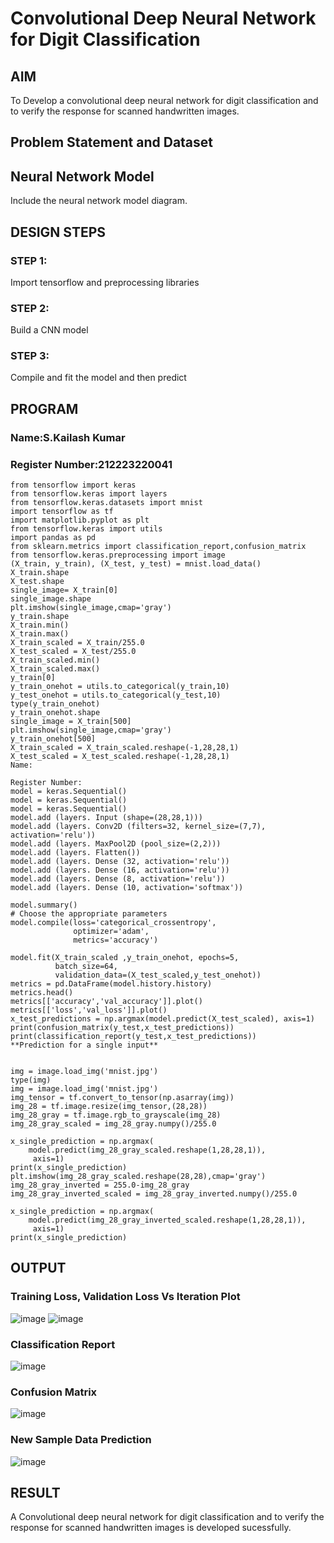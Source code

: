 # Convolutional Deep Neural Network for Digit Classification

## AIM

To Develop a convolutional deep neural network for digit classification and to verify the response for scanned handwritten images.

## Problem Statement and Dataset

## Neural Network Model

Include the neural network model diagram.

## DESIGN STEPS

### STEP 1:
Import tensorflow and preprocessing libraries



### STEP 2:
Build a CNN model


### STEP 3:
Compile and fit the model and then predict



## PROGRAM

### Name:S.Kailash Kumar
### Register Number:212223220041


```import numpy as np
from tensorflow import keras
from tensorflow.keras import layers
from tensorflow.keras.datasets import mnist
import tensorflow as tf
import matplotlib.pyplot as plt
from tensorflow.keras import utils
import pandas as pd
from sklearn.metrics import classification_report,confusion_matrix
from tensorflow.keras.preprocessing import image
(X_train, y_train), (X_test, y_test) = mnist.load_data()
X_train.shape
X_test.shape
single_image= X_train[0]
single_image.shape
plt.imshow(single_image,cmap='gray')
y_train.shape
X_train.min()
X_train.max()
X_train_scaled = X_train/255.0
X_test_scaled = X_test/255.0
X_train_scaled.min()
X_train_scaled.max()
y_train[0]
y_train_onehot = utils.to_categorical(y_train,10)
y_test_onehot = utils.to_categorical(y_test,10)
type(y_train_onehot)
y_train_onehot.shape
single_image = X_train[500]
plt.imshow(single_image,cmap='gray')
y_train_onehot[500]
X_train_scaled = X_train_scaled.reshape(-1,28,28,1)
X_test_scaled = X_test_scaled.reshape(-1,28,28,1)
Name:

Register Number:
model = keras.Sequential()
model = keras.Sequential()
model = keras.Sequential()
model.add (layers. Input (shape=(28,28,1)))
model.add (layers. Conv2D (filters=32, kernel_size=(7,7), activation='relu'))
model.add (layers. MaxPool2D (pool_size=(2,2)))
model.add (layers. Flatten())
model.add (layers. Dense (32, activation='relu'))
model.add (layers. Dense (16, activation='relu'))
model.add (layers. Dense (8, activation='relu'))
model.add (layers. Dense (10, activation='softmax'))

model.summary()
# Choose the appropriate parameters
model.compile(loss='categorical_crossentropy',
              optimizer='adam',
              metrics='accuracy')

model.fit(X_train_scaled ,y_train_onehot, epochs=5,
          batch_size=64,
          validation_data=(X_test_scaled,y_test_onehot))
metrics = pd.DataFrame(model.history.history)
metrics.head()
metrics[['accuracy','val_accuracy']].plot()
metrics[['loss','val_loss']].plot()
x_test_predictions = np.argmax(model.predict(X_test_scaled), axis=1)
print(confusion_matrix(y_test,x_test_predictions))
print(classification_report(y_test,x_test_predictions))
**Prediction for a single input**


img = image.load_img('mnist.jpg')
type(img)
img = image.load_img('mnist.jpg')
img_tensor = tf.convert_to_tensor(np.asarray(img))
img_28 = tf.image.resize(img_tensor,(28,28))
img_28_gray = tf.image.rgb_to_grayscale(img_28)
img_28_gray_scaled = img_28_gray.numpy()/255.0

x_single_prediction = np.argmax(
    model.predict(img_28_gray_scaled.reshape(1,28,28,1)),
     axis=1)
print(x_single_prediction)
plt.imshow(img_28_gray_scaled.reshape(28,28),cmap='gray')
img_28_gray_inverted = 255.0-img_28_gray
img_28_gray_inverted_scaled = img_28_gray_inverted.numpy()/255.0

x_single_prediction = np.argmax(
    model.predict(img_28_gray_inverted_scaled.reshape(1,28,28,1)),
     axis=1)
print(x_single_prediction)
```


## OUTPUT

### Training Loss, Validation Loss Vs Iteration Plot

![image](https://github.com/kailash2506/mnist-classification/assets/149034874/474d7548-ee43-498a-b96c-4341278b5e36)
![image](https://github.com/kailash2506/mnist-classification/assets/149034874/4ea87b52-f82a-449f-a529-168f01227881)


### Classification Report

![image](https://github.com/kailash2506/mnist-classification/assets/149034874/74f3de30-90df-43a5-aad1-bf38991db424)



### Confusion Matrix
![image](https://github.com/kailash2506/mnist-classification/assets/149034874/a0b1a49c-e3ad-4c26-b7d9-0c5344941476)



### New Sample Data Prediction

![image](https://github.com/kailash2506/mnist-classification/assets/149034874/98ab1404-5f88-43c1-8d3a-cf2515ea4896)


## RESULT
A Convolutional deep neural network for digit classification and to verify the response for scanned handwritten images is developed sucessfully.
